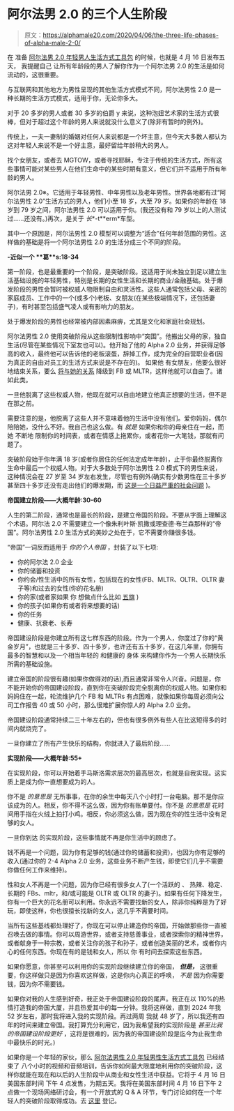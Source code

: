 # 阿尔法男 2.0 的三个人生阶段

> 原文：<https://alphamale20.com/2020/04/06/the-three-life-phases-of-alpha-male-2-0/>

在 准备 [阿尔法男 2.0 年轻男人生活方式工具包](https://alphamale20.krtra.com/t/4mwi7ls5Jy9c?tracking_id1=XXX&tracking_id2=XXX&cpc=X.XX) 的时候，也就是 4 月 16 日发布五天， 我提醒自己 让所有年龄段的男人了解你作为一个阿尔法男 2.0 的生活是如何流动的，这很重要。

与互联网和其他地方为男性呈现的其他生活方式模式不同，阿尔法男性 2.0 是一种长期的生活方式模式，适用于你，无论你多大。

对于 20 多岁的男人或者 30 多岁的伯爵 y 来说，这种泡妞艺术家的生活方式很棒，但对于超过这个年龄的男人来说就没什么意义了(除非有暂时的例外)。

传统上，一夫一妻制的婚姻对任何人来说都是一个坏主意，但今天大多数人都认为这对年轻人来说不是一个好主意，最好留给年龄稍大的男人。

找个女朋友，或者去 MGTOW，或者寻找耶稣，专注于传统的生活方式，所有这些事情可能对某些男人在他们生命中的某些时期有意义，但它们并不适用于所有年龄的男人。

阿尔法男 2.0※。它适用于年轻男性、中年男性以及老年男性。世界各地都有过“阿尔法男性 2.0”生活方式的男人，他们小至 18 岁，大至 79 岁。如果你的年龄在 18 岁到 79 岁之间，阿尔法男性 2.0 可以适用于你。(我还没有和 79 岁以上的人测试过……还没有。)再次，是关于 *长**-t**erm*车型。

其中一个原因是，阿尔法男性 2.0 模型可以调整为“适合”任何年龄范围的男性。这样做的基础是将一个阿尔法男性 2.0 的生活分成三个不同的阶段。

**-****近似一个** **葛****s:18-34**

第一阶段，也是最重要的一个阶段，是突破阶段。这适用于尚未独立到足以建立生活基础设施的年轻男性，特别是长期的女性生活和长期的商业/金融基础。处于爆发阶段的男性会暂时被权威人物限制自由和灵活性。这些人通常包括父母、亲密的家庭成员、工作中的一个(或多个)老板、女朋友(在某些极端情况下，还包括妻子)，有时甚至包括盛气凌人或有影响力的朋友。

处于爆发阶段的男性也经常被内部因素麻痹，尤其是文化和家庭社会规划。

阿尔法男性 2.0 使用突破阶段从这些限制性影响中“突围”。他搬出父母的家，独自生活(尽管在某些情况下室友也可以)。他开始了他的 Alpha 2.0 业务，并获得足够高的收入，最终他可以告诉他的老板滚蛋，辞掉工作，成为完全的自营职业者(因为真正的自由对员工的生活方式来说是不存在的)。 如果他 有女朋友，他要么很好地结束关系，要么 [将与她的关系](https://blackdragonblog.com/2016/10/03/relationships-downgrade-upgrade/) 降级到 FB 或 MLTR，这样他就可以自由了。诸如此类。

一旦他脱离了这些权威人物，他现在就可以自由地建立他真正想要的生活，但不是在那之前。

需要注意的是，他脱离了这些人并不意味着他的生活中没有他们。爱你妈妈，偶尔陪陪她，没什么不好。我自己也这么做。有 *就是* 如果你和你的母亲住在一起，而她 不断地 限制你的时间表，或者在情感上拖累你，或者花你一大笔钱，那就有问题了。

突破阶段始于你年满 18 岁(或者你居住的任何法定成年年龄)，止于你最终脱离你生命中最后一个权威人物。对于大多数处于阿尔法男性 2.0 模式下的男性来说，这种情况会在 27 岁至 34 岁左右发生，尽管也有例外(确实有少数男性在三十多岁甚至四十多岁还没有走出他们的爆发期，而 [这是一个日益严重的社会问题](https://blackdragonblog.com/2016/07/22/the-childification-of-men/) )。

**帝国建立阶段——大概年龄:30-60**

人生的第二阶段，通常也是最长的阶段，是建立帝国的阶段。不要从字面上理解这个术语。阿尔法 2.0 不需要建立一个像朱利叶斯·凯撒或理查德·布兰森那样的“帝国”。阿尔法男性 2.0 生活方式的美妙之处在于，它不需要你赚很多钱。

“帝国”一词反而适用于 *你的个人帝国* ，封装了以下七项:

*   你的阿尔法 2.0 企业
*   你的储蓄和投资
*   你约会/性生活中的所有女性，包括现在的女性(FB、MLTR、OLTR、OLTR 妻子等)和过去的女性(你的花名册)
*   你的家(或者家如果 你 想做点什么比如 [五旗](https://calebjonesblog.com/overview-of-how-five-flags-works/) )
*   你的孩子(如果你有或者将来想要的话)
*   你的任务
*   健康、抗衰老、长寿

帝国建设阶段是你建立所有这七样东西的阶段。作为一个男人，你度过了你的“黄金岁月”，也就是三十多岁、四十多岁，也许还有五十多岁，在这几年里，你拥有最多的智慧和以及一个相当年轻的 和健康的 身体 来构建你作为一个男人长期快乐所需的基础设施。

建立帝国的阶段很有趣(如果你做得对的话),而且通常非常令人兴奋。问题是，你不能开始你的帝国建设阶段，直到你在突破阶段完全脱离你的权威人物。如果你和妈妈住在一起，轮流维护几个 FB 和 MLTRs 有点困难，就像如果你每周必须向公司工作报告 40 或 50 小时，那么很难扩展你惊人的 Alpha 2.0 业务。

帝国建设阶段通常持续二三十年左右的，但也有很多例外有些人在比这短得多的时间内就烧完了。

一旦你建立了所有产生快乐的结构，你就进入了最后阶段……

**实现阶段——大概年龄:55+**

在实现阶段，你可以开始着手马斯洛需求层次的最高层次，也就是自我实现。这实质上是成为你一直想要成为的人。

你不是 *的意思是* 无所事事，在你的余生中每天八个小时打一台电脑。那不是你应该成为的人。相反，你不得不这么做，因为你有账单要付。你不是 *的意思是* 花时间用手指在火绒上拍打小鸡。相反，你必须这么做，因为现在你的性生活中没有足够的女人。

一旦你到达 的实现阶段，这些事情就不再是你生活中的顾虑了。

钱不再是一个问题，因为你有足够的钱(通过你的储蓄和投资)，也因为你有足够的收入(通过你的 2-4 Alpha 2.0 业务，这些业务不断产生钱，即使它们几乎不需要你做任何工作来维持)。

性和女人不再是一个问题，因为你已经有很多女人了(一个活跃的 、 热辣、稳定、长期的 FBs、mltr，和/或可能是 OLTR 或 OLTR 的妻子)。如果有任何下降发生，你有一个巨大的花名册可以利用。你永远不需要找新的女人，除非你纯粹是为了好玩，即使这样，你也很擅长找新的女人，这几乎不需要时间。

当所有这些基线都处理好了，你现在可以停止建造你的帝国，开始做那些你一直被召唤去做的事情。你可以周游世界，或者支持慈善事业，或者探索你的精神世界，或者献身于一种宗教，或者关注你的孩子和孙子，或者创造美丽的艺术，或者你内心的任何东西。你现在有的是钱和女人，所以 你 有时间去探索这些东西。

如果你愿意，你甚至可以利用你的实现阶段继续建立你的帝国， ***但是，*** 这很重要，你这样做只是因为你喜欢这样做，这是你内心真正的呼唤， *不是* 因为你需要钱，因为你不需要钱。

如果你对我的人生感到好奇，我正处于帝国建设阶段的尾声。我正在以 110%的热情打造我的帝国大厦，并且热爱其中的每一分钟。我将这样做，直到 2024 年我 52 岁左右，那时我将进入我的实现阶段。再过两周 我就 48 岁了，所以我还有四年的时间来建立帝国。我打算充分利用它，因为我希望我的实现阶段是 *甚至比我的帝国建设阶段更好* ，这将是很难的，因为我的帝国建设阶段是迄今为止我生命中最快乐的时光。)

如果你是一个年轻的家伙，那么 [阿尔法男性 2.0 年轻男性生活方式工具包](https://alphamale20.krtra.com/t/4mwi7ls5Jy9c?tracking_id1=XXX&tracking_id2=XXX&cpc=X.XX) 已经结束了 八个小时的视频和音频培训，告诉你如何最大限度地利用你的突破阶段，这样你就能在现在和以后的人生阶段中从商业和女性生活中获益。它将于 4 月 16 日 美国东部时间 下午 4 点发售，为期五天。我将在美国东部时间 4 月 16 日下午 2 点做一个现场网络研讨会，有一个开放式的 Q & A 环节，专门讨论如何在一个年轻人的突破阶段取得成功。去 [这里](https://alphamale20.krtra.com/t/4mwi7ls5Jy9c?tracking_id1=XXX&tracking_id2=XXX&cpc=X.XX) 登记。